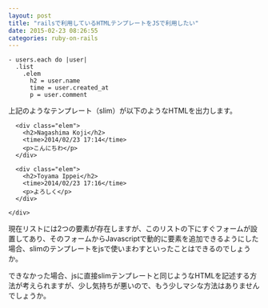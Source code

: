 ```yaml
---
layout: post
title: "railsで利用しているHTMLテンプレートをJSで利用したい"
date: 2015-02-23 08:26:55
categories: ruby-on-rails
---
```

<pre><code>- users.each do |user|
  .list
    .elem
      h2 = user.name
      time = user.created_at
      p = user.comment
</code></pre>

<p>上記のようなテンプレート（slim）が以下のようなHTMLを出力します。<br>
    </p>

<pre><code>  &lt;div class="elem"&gt;
    &lt;h2&gt;Nagashima Koji&lt;/h2&gt;
    &lt;time&gt;2014/02/23 17:14&lt;/time&gt;
    &lt;p&gt;こんにちわ&lt;/p&gt;
  &lt;/div&gt;

  &lt;div class="elem"&gt;
    &lt;h2&gt;Toyama Ippei&lt;/h2&gt;
    &lt;time&gt;2014/02/23 17:16&lt;/time&gt;
    &lt;p&gt;よろしく&lt;/p&gt;
  &lt;/div&gt;

&lt;/div&gt;
</code></pre>

<p>現在リストには2つの要素が存在しますが、このリストの下にすぐフォームが設置してあり、そのフォームからJavascriptで動的に要素を追加できるようにした場合、slimのテンプレートをjsで使いまわすといったことはできるのでしょうか。</p>

<p>できなかった場合、jsに直接slimテンプレートと同じようなHTMLを記述する方法が考えられますが、少し気持ちが悪いので、もう少しマシな方法はありませんでしょうか。</p>
